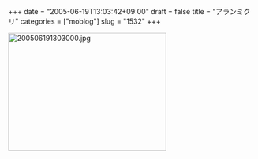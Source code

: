 +++
date = "2005-06-19T13:03:42+09:00"
draft = false
title = "アランミクリ"
categories = ["moblog"]
slug = "1532"
+++

<img src="http://ieiriblog.jugem.cc/?image=4193" class="pict" width="320" height="240" alt="200506191303000.jpg" />
&nbsp;

